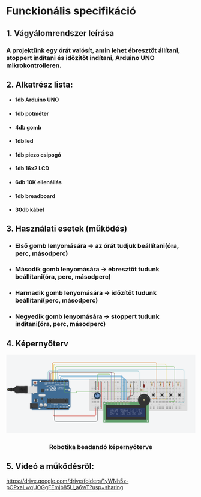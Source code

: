 # Funckionális specifikáció

## 1. Vágyálomrendszer leírása

### A projektünk egy órát valósít, amin lehet ébresztőt állítani, stoppert indítani és időzítőt indítani, Arduino UNO mikrokontrolleren.

## 2. Alkatrész lista:

* #### 1db Arduino UNO
* #### 1db potméter
* #### 4db gomb
* #### 1db led
* #### 1db piezo csipogó
* #### 1db 16x2 LCD
* #### 6db 10K ellenállás
* #### 1db breadboard
* #### 30db kábel

## 3. Használati esetek (működés)

* ### Első gomb lenyomására -> az órát tudjuk beállítani(óra, perc, másodperc)
* ### Második gomb lenyomására -> ébresztőt tudunk beállítani(óra, perc, másodperc)
* ### Harmadik gomb lenyomására -> időzítőt tudunk beállítani(perc, másodperc)
* ### Negyedik gomb lenyomására -> stoppert tudunk indítani(óra, perc, másodperc)

## 4. Képernyőterv
<p align="center">
  <img src="https://github.com/BoteeeB/Robotika_Projekt/blob/main/src/K%C3%A9perny%C5%91terv.png" alt="Robotika beadandó képernyőterve" />
</p>
<h3 align="center">Robotika beadandó képernyőterve</h3>

## 5. Videó a működésről:
https://drive.google.com/drive/folders/1yWNh5z-pOPxaLwqUOGgFEmjb85U_a6wT?usp=sharing
